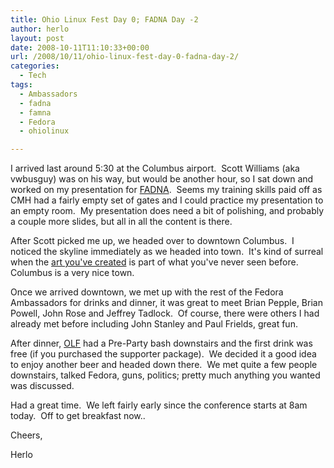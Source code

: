 ```yaml
---
title: Ohio Linux Fest Day 0; FADNA Day -2
author: herlo
layout: post
date: 2008-10-11T11:10:33+00:00
url: /2008/10/11/ohio-linux-fest-day-0-fadna-day-2/
categories:
  - Tech
tags:
  - Ambassadors
  - fadna
  - famna
  - Fedora
  - ohiolinux

---
```

I arrived last around 5:30 at the Columbus airport.  Scott Williams (aka vwbusguy) was on his way, but would be another hour, so I sat down and worked on my presentation for <a href="https://fedoraproject.org/wiki/FAD/FADNA2008" target="_blank">FADNA</a>.  Seems my training skills paid off as CMH had a fairly empty set of gates and I could practice my presentation to an empty room.  My presentation does need a bit of polishing, and probably a couple more slides, but all in all the content is there.

After Scott picked me up, we headed over to downtown Columbus.  I noticed the skyline immediately as we headed into town.  It's kind of surreal when the <a href="https://fedoraproject.org/wiki/FAD/FADNA2008#Fun" target="_blank">art you've created</a> is part of what you've never seen before.  Columbus is a very nice town.

Once we arrived downtown, we met up with the rest of the Fedora Ambassadors for drinks and dinner, it was great to meet Brian Pepple, Brian Powell, John Rose and Jeffrey Tadlock.  Of course, there were others I had already met before including John Stanley and Paul Frields, great fun.

After dinner, <a href="http://www.ohiolinux.org/schedule.html" target="_blank">OLF</a> had a Pre-Party bash downstairs and the first drink was free (if you purchased the supporter package).  We decided it a good idea to enjoy another beer and headed down there.  We met quite a few people downstairs, talked Fedora, guns, politics; pretty much anything you wanted was discussed.

Had a great time.  We left fairly early since the conference starts at 8am today.  Off to get breakfast now..

Cheers,

Herlo